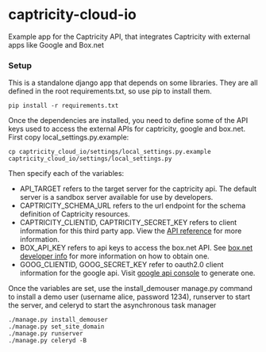 captricity-cloud-io
===================

Example app for the Captricity API, that integrates Captricity with external apps like Google and Box.net

### Setup
This is a standalone django app that depends on some libraries. They are all defined in the root requirements.txt, so use pip to install them.

    pip install -r requirements.txt

Once the dependencies are installed, you need to define some of the API keys used to access the external APIs for captricity, google and box.net.
First copy local_settings.py.example:
    
    cp captricity_cloud_io/settings/local_settings.py.example captricity_cloud_io/settings/local_settings.py

Then specify each of the variables:
- API_TARGET refers to the target server for the captricity api. The default server is a sandbox server available for use by developers.
- CAPTRICITY_SCHEMA_URL refers to the url endpoint for the schema definition of Captricity resources.
- CAPTRICITY_CLIENTID, CAPTRICITY_SECRET_KEY refers to client information for this third party app. View the [API reference](https://shreddr.captricity.com) for more information.
- BOX_API_KEY refers to api keys to access the box.net API. See [box.net developer info](http://developers.box.net/w/page/12923958/Welcome%20to%20the%20Box%20Platform) for more information on how to obtain one.
- GOOG_CLIENTID, GOOG_SECRET_KEY refer to oauth2.0 client information for the google api. Visit [google api console](https://code.google.com/apis/console/b/0/#project:353663790589) to generate one.

Once the variables are set, use the install_demouser manage.py command to install a demo user (username alice, password 1234), runserver to start the server, and celeryd to start the asynchronous task manager

    ./manage.py install_demouser
    ./manage.py set_site_domain
    ./manage.py runserver
    ./manage.py celeryd -B

